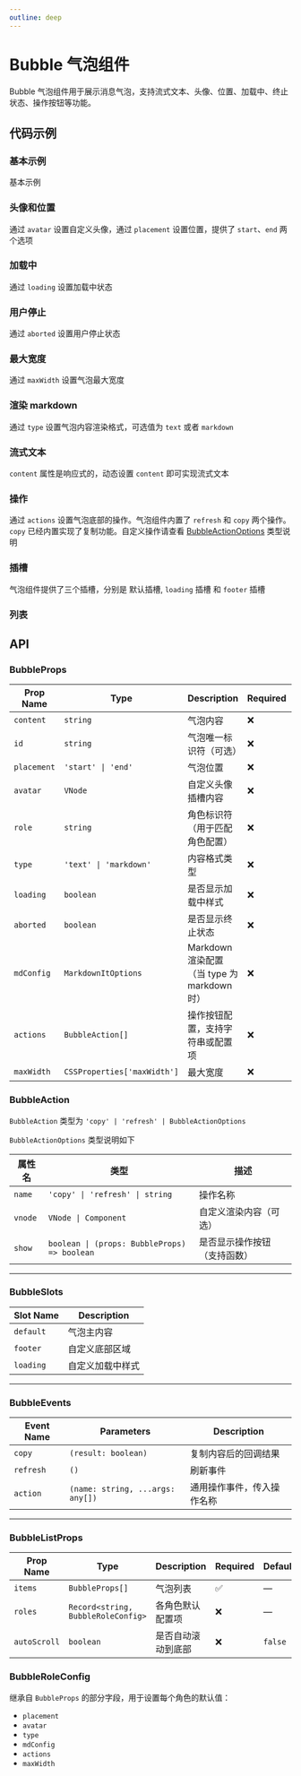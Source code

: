 ```yaml
---
outline: deep
---
```


# Bubble 气泡组件
Bubble 气泡组件用于展示消息气泡，支持流式文本、头像、位置、加载中、终止状态、操作按钮等功能。

<style>
.vitepress-demo-plugin__container {
  background-color: rgb(248, 248, 248);
}
</style>

## 代码示例

### 基本示例

基本示例

<demo vue="../../demos/bubble/basic.vue" />

### 头像和位置

通过 `avatar` 设置自定义头像，通过 `placement` 设置位置，提供了 `start`、`end` 两个选项

<demo vue="../../demos/bubble/avatar-and-placement.vue" />

### 加载中

通过 `loading` 设置加载中状态

<demo vue="../../demos/bubble/loading.vue" />

### 用户停止

通过 `aborted` 设置用户停止状态

<demo vue="../../demos/bubble/aborted.vue" />

### 最大宽度

通过 `maxWidth` 设置气泡最大宽度

<demo vue="../../demos/bubble/max-width.vue" />

### 渲染 markdown

通过 `type` 设置气泡内容渲染格式，可选值为 `text` 或者 `markdown`

<demo vue="../../demos/bubble/markdown.vue" />

### 流式文本

`content` 属性是响应式的，动态设置 `content` 即可实现流式文本

<demo vue="../../demos/bubble/streaming.vue" />

### 操作

通过 `actions` 设置气泡底部的操作。气泡组件内置了 `refresh` 和 `copy` 两个操作。`copy` 已经内置实现了复制功能。自定义操作请查看 [BubbleActionOptions](#BubbleActionOptions) 类型说明

<demo vue="../../demos/bubble/actions.vue" />

### 插槽

气泡组件提供了三个插槽，分别是 默认插槽, `loading` 插槽 和 `footer` 插槽

<demo vue="../../demos/bubble/slots.vue" />

### 列表

<demo vue="../../demos/bubble/list.vue" />

## API

### BubbleProps

| Prop Name   | Type                        | Description                                 | Required | Default |
| ----------- | --------------------------- | ------------------------------------------- | -------- | ------- |
| `content`   | `string`                    | 气泡内容                                    | ❌       | —       |
| `id`        | `string`                    | 气泡唯一标识符（可选）                      | ❌       | —       |
| `placement` | `'start' \| 'end'`          | 气泡位置                                    | ❌       | `start` |
| `avatar`    | `VNode`                     | 自定义头像插槽内容                          | ❌       | —       |
| `role`      | `string`                    | 角色标识符（用于匹配角色配置）              | ❌       | —       |
| `type`      | `'text' \| 'markdown'`      | 内容格式类型                                | ❌       | `text`  |
| `loading`   | `boolean`                   | 是否显示加载中样式                          | ❌       | `false` |
| `aborted`   | `boolean`                   | 是否显示终止状态                            | ❌       | `false` |
| `mdConfig`  | `MarkdownItOptions`         | Markdown 渲染配置（当 type 为 markdown 时） | ❌       | —       |
| `actions`   | `BubbleAction[]`            | 操作按钮配置，支持字符串或配置项            | ❌       | —       |
| `maxWidth`  | `CSSProperties['maxWidth']` | 最大宽度                                    | ❌       | —       |

### BubbleAction

`BubbleAction` 类型为 `'copy' | 'refresh' | BubbleActionOptions`

`BubbleActionOptions` 类型说明如下

| 属性名  | 类型                                         | 描述                         |
| ------- | -------------------------------------------- | ---------------------------- |
| `name`  | `'copy' \| 'refresh' \| string`              | 操作名称                     |
| `vnode` | `VNode \| Component`                         | 自定义渲染内容（可选）       |
| `show`  | `boolean \| (props: BubbleProps) => boolean` | 是否显示操作按钮（支持函数） |

---

### BubbleSlots

| Slot Name | Description      |
| --------- | ---------------- |
| `default` | 气泡主内容       |
| `footer`  | 自定义底部区域   |
| `loading` | 自定义加载中样式 |

---

### BubbleEvents

| Event Name | Parameters                       | Description                |
| ---------- | -------------------------------- | -------------------------- |
| `copy`     | `(result: boolean)`              | 复制内容后的回调结果       |
| `refresh`  | `()`                             | 刷新事件                   |
| `action`   | `(name: string, ...args: any[])` | 通用操作事件，传入操作名称 |

---

### BubbleListProps

| Prop Name    | Type                               | Description        | Required | Default |
| ------------ | ---------------------------------- | ------------------ | -------- | ------- |
| `items`      | `BubbleProps[]`                    | 气泡列表           | ✅       | —       |
| `roles`      | `Record<string, BubbleRoleConfig>` | 各角色默认配置项   | ❌       | —       |
| `autoScroll` | `boolean`                          | 是否自动滚动到底部 | ❌       | `false` |

### BubbleRoleConfig

继承自 `BubbleProps` 的部分字段，用于设置每个角色的默认值：

- `placement`
- `avatar`
- `type`
- `mdConfig`
- `actions`
- `maxWidth`
